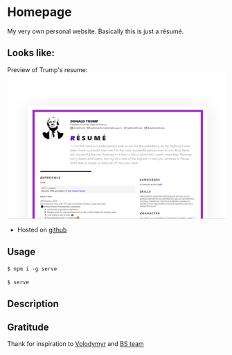# Homepage
My very own personal website. Basically this is just a résumé.

## Looks like:
Preview of Trump's resume: ![here](https://github.com/AntonBurchak/homepage/blob/develop/assets/images/og-image.en_US.jpg)

* Hosted on [github](https://antonburchak.github.io/homepage/)

## Usage

`$ npm i -g serve`

`$ serve`

## Description


## Gratitude
Thank for inspiration to [Volodymyr](https://github.com/volodymyr-kushnir) and [BS team](https://academy.binary-studio.com/ua/)

